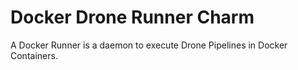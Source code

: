 # Docker Drone Runner Charm

A Docker Runner is a daemon to execute Drone Pipelines in Docker Containers.
